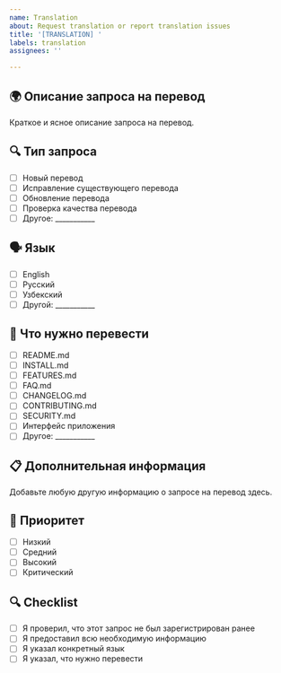 ```yaml
---
name: Translation
about: Request translation or report translation issues
title: '[TRANSLATION] '
labels: translation
assignees: ''

---
```


## 🌍 Описание запроса на перевод
Краткое и ясное описание запроса на перевод.

## 🔍 Тип запроса
- [ ] Новый перевод
- [ ] Исправление существующего перевода
- [ ] Обновление перевода
- [ ] Проверка качества перевода
- [ ] Другое: ___________

## 🗣️ Язык
- [ ] English
- [ ] Русский
- [ ] Узбекский
- [ ] Другой: ___________

## 📍 Что нужно перевести
- [ ] README.md
- [ ] INSTALL.md
- [ ] FEATURES.md
- [ ] FAQ.md
- [ ] CHANGELOG.md
- [ ] CONTRIBUTING.md
- [ ] SECURITY.md
- [ ] Интерфейс приложения
- [ ] Другое: ___________

## 📋 Дополнительная информация
Добавьте любую другую информацию о запросе на перевод здесь.

## 🎯 Приоритет
- [ ] Низкий
- [ ] Средний
- [ ] Высокий
- [ ] Критический

## 🔍 Checklist
- [ ] Я проверил, что этот запрос не был зарегистрирован ранее
- [ ] Я предоставил всю необходимую информацию
- [ ] Я указал конкретный язык
- [ ] Я указал, что нужно перевести
